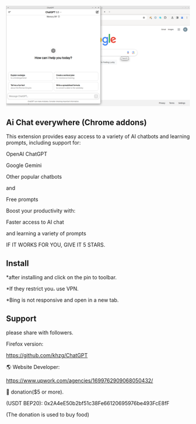 [![N|Solid](screenshot.png)](https://#)

## Ai Chat everywhere (Chrome addons)

This extension provides easy access to a variety of AI chatbots and learning prompts, including support for:

OpenAI ChatGPT

Google Gemini

Other popular chatbots

and

Free prompts

Boost your productivity with:

Faster access to AI chat

and learning a variety of prompts

IF IT WORKS FOR YOU, GIVE IT 5 STARS.


## Install

*after installing and click on the pin to toolbar.

*If they restrict you، use VPN.

*Bing is not responsive and open in a new tab.

## Support

please share with followers.

Firefox version:

https://github.com/khzg/ChatGPT

🌎 Website Developer:

https://www.upwork.com/agencies/1699762909068050432/

💝 donation($5 or more).

(USDT BEP20): 0x2A4eE50b2bf51c38Fe66120695976be493FcE8fF

(The donation is used to buy food)